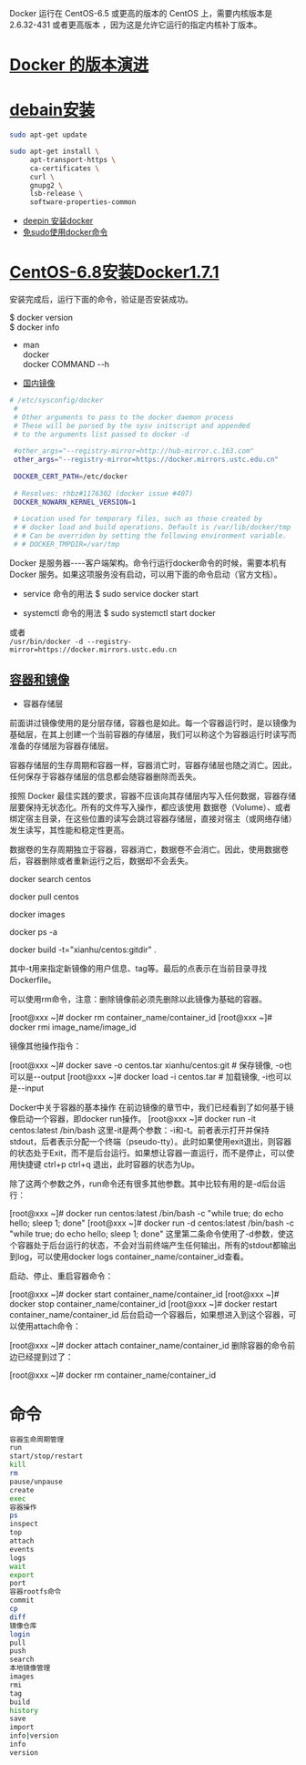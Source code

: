 Docker 运行在 CentOS-6.5 或更高的版本的 CentOS 上，需要内核版本是 2.6.32-431 或者更高版本 ，因为这是允许它运行的指定内核补丁版本。
# [Docker 的版本演进](https://docs.lvrui.io/2017/03/06/Docker-%E7%9A%84%E7%89%88%E6%9C%AC%E6%BC%94%E8%BF%9B/)
# [debain安装](https://yeasy.gitbooks.io/docker_practice/install/debian.html)

```sh
sudo apt-get update

sudo apt-get install \
     apt-transport-https \
     ca-certificates \
     curl \
     gnupg2 \
     lsb-release \
     software-properties-common

```
* [deepin 安装docker](https://wiki.deepin.org/index.php?title=Docker)
* [免sudo使用docker命令](https://www.jianshu.com/p/95e397570896)

# [CentOS-6.8安装Docker1.7.1](https://www.jianshu.com/p/4e74f11ee309)
安装完成后，运行下面的命令，验证是否安装成功。


$ docker version  
$ docker info  
* man  
docker   
docker COMMAND --h  
 
* [国内镜像](http://icyleaf.com/2016/12/docker-with-centos/)
```sh
# /etc/sysconfig/docker
 #
 # Other arguments to pass to the docker daemon process
 # These will be parsed by the sysv initscript and appended
 # to the arguments list passed to docker -d
 
 #other_args="--registry-mirror=http://hub-mirror.c.163.com"
 other_args="--registry-mirror=https://docker.mirrors.ustc.edu.cn"
 
 DOCKER_CERT_PATH=/etc/docker
 
 # Resolves: rhbz#1176302 (docker issue #407)
 DOCKER_NOWARN_KERNEL_VERSION=1
 
 # Location used for temporary files, such as those created by
 # # docker load and build operations. Default is /var/lib/docker/tmp
 # # Can be overriden by setting the following environment variable.
 # # DOCKER_TMPDIR=/var/tmp

```

Docker 是服务器----客户端架构。命令行运行docker命令的时候，需要本机有 Docker 服务。如果这项服务没有启动，可以用下面的命令启动（官方文档）。


*  service 命令的用法
$ sudo service docker start

*  systemctl 命令的用法
$ sudo systemctl start docker

或者  
`/usr/bin/docker -d --registry-mirror=https://docker.mirrors.ustc.edu.cn`

## [容器和镜像](http://dockone.io/article/783)

* 容器存储层  

前面讲过镜像使用的是分层存储，容器也是如此。每一个容器运行时，是以镜像为基础层，在其上创建一个当前容器的存储层，我们可以称这个为容器运行时读写而准备的存储层为容器存储层。

容器存储层的生存周期和容器一样，容器消亡时，容器存储层也随之消亡。因此，任何保存于容器存储层的信息都会随容器删除而丢失。

按照 Docker 最佳实践的要求，容器不应该向其存储层内写入任何数据，容器存储层要保持无状态化。所有的文件写入操作，都应该使用 数据卷（Volume）、或者绑定宿主目录，在这些位置的读写会跳过容器存储层，直接对宿主（或网络存储）发生读写，其性能和稳定性更高。

数据卷的生存周期独立于容器，容器消亡，数据卷不会消亡。因此，使用数据卷后，容器删除或者重新运行之后，数据却不会丢失。

docker search centos

docker pull centos


docker images

docker ps -a

docker build -t="xianhu/centos:gitdir" .

其中-t用来指定新镜像的用户信息、tag等。最后的点表示在当前目录寻找Dockerfile。

可以使用rm命令，注意：删除镜像前必须先删除以此镜像为基础的容器。

[root@xxx ~]# docker rm container_name/container_id
[root@xxx ~]# docker rmi image_name/image_id

镜像其他操作指令：

[root@xxx ~]# docker save -o centos.tar xianhu/centos:git    # 保存镜像, -o也可以是--output
[root@xxx ~]# docker load -i centos.tar    # 加载镜像, -i也可以是--input

Docker中关于容器的基本操作
在前边镜像的章节中，我们已经看到了如何基于镜像启动一个容器，即docker run操作。
[root@xxx ~]# docker run -it centos:latest /bin/bash
这里-it是两个参数：-i和-t。前者表示打开并保持stdout，后者表示分配一个终端（pseudo-tty）。此时如果使用exit退出，则容器的状态处于Exit，而不是后台运行。如果想让容器一直运行，而不是停止，可以使用快捷键 ctrl+p ctrl+q 退出，此时容器的状态为Up。

除了这两个参数之外，run命令还有很多其他参数。其中比较有用的是-d后台运行：


[root@xxx ~]# docker run centos:latest /bin/bash -c "while true; do echo hello; sleep 1; done"
[root@xxx ~]# docker run -d centos:latest /bin/bash -c "while true; do echo hello; sleep 1; done"
这里第二条命令使用了-d参数，使这个容器处于后台运行的状态，不会对当前终端产生任何输出，所有的stdout都输出到log，可以使用docker logs container_name/container_id查看。

启动、停止、重启容器命令：

[root@xxx ~]# docker start container_name/container_id
[root@xxx ~]# docker stop container_name/container_id
[root@xxx ~]# docker restart container_name/container_id
后台启动一个容器后，如果想进入到这个容器，可以使用attach命令：

[root@xxx ~]# docker attach container_name/container_id
删除容器的命令前边已经提到过了：

[root@xxx ~]# docker rm container_name/container_id
# 命令
```sh
容器生命周期管理
run
start/stop/restart
kill
rm
pause/unpause
create
exec
容器操作
ps
inspect
top
attach
events
logs
wait
export
port
容器rootfs命令
commit
cp
diff
镜像仓库
login
pull
push
search
本地镜像管理
images
rmi
tag
build
history
save
import
info|version
info
version
```